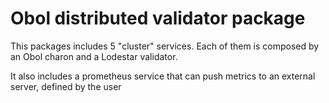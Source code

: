 # Obol distributed validator package

This packages includes 5 "cluster" services. Each of them is composed by an Obol charon and a Lodestar validator.

It also includes a prometheus service that can push metrics to an external server, defined by the user
